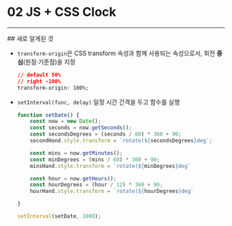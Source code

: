 # 02 JS + CSS Clock

<hr>
## 새로 알게된 것
 
- ```transform-origin```은 CSS transform 속성과 함께 사용되는 속성으로서, 회전 **중심**(원점·기준점)을 지정
    ```css
    // default 50%
    // right -100%
    transform-origin: 100%;
    ```

- ```setInterval(func, delay)``` 일정 시간 간격을 두고 함수를 실행
    ```js
    function setDate() {
        const now = new Date();
        const seconds = now.getSeconds();
        const secondsDegrees = (seconds / 60) * 360 + 90;
        secondHand.style.transform = `rotate(${secondsDegrees}deg`;

        const mins = now.getMinutes();
        const minDegrees = (mins / 60) * 360 + 90;
        minsHand.style.transform = `rotate(${minDegrees}deg`

        const hour = now.getHours();
        const hourDegrees = (hour / 12) * 360 + 90;
        hourHand.style.transform = `rotate(${hourDegrees}deg`

    }

    setInterval(setDate, 1000);
    ```